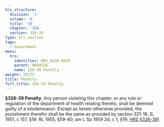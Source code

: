 ```yaml
---
hrs_structure:
  division: '1'
  volume: '6'
  title: '19'
  chapter: '326'
  section: 326-39
type: hrs_section
tags:
  - Government
menu:
  hrs:
    identifier: HRS_0326-0039
    parent: HRS0326
    name: 326-39 Penalty
weight: 25175
title: Penalty
full_title: 326-39 Penalty
---
```

**§326-39 Penalty.** Any person violating this chapter, or any rule or regulation of the department of health relating thereto, shall be deemed guilty of a misdemeanor. Except as herein otherwise provided, the punishment therefor shall be the same as provided by section 321-18\. [L 1951, c 157, §19; RL 1955, §59-40; am L Sp 1959 2d, c 1, §19; [HRS §326-39](/title-19/chapter-326/section-326-39/)]